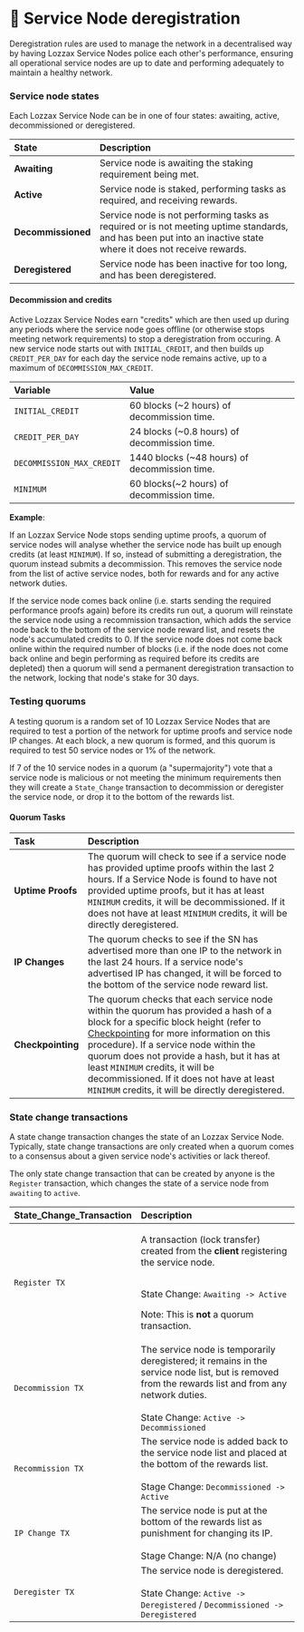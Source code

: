 # 🛑 Service Node deregistration

Deregistration rules are used to manage the network in a decentralised way by having Lozzax Service Nodes police each other's performance, ensuring all operational service nodes are up to date and performing adequately to maintain a healthy network.

### Service node states

Each Lozzax Service Node can be in one of four states: awaiting, active, decommissioned or deregistered.

| **State** | **Description** |
| :--- | :--- |
| **Awaiting** | Service node is awaiting the staking requirement being met. |
| **Active** | Service node is staked, performing tasks as required, and receiving rewards. |
| **Decommissioned** | Service node is not performing tasks as required or is not meeting uptime standards, and has been put into an inactive state where it does not receive rewards. |
| **Deregistered** | Service node has been inactive for too long, and has been deregistered. |

#### Decommission and credits

Active Lozzax Service Nodes earn "credits" which are then used up during any periods where the service node goes offline \(or otherwise stops meeting network requirements\) to stop a deregistration from occuring. A new service node starts out with `INITIAL_CREDIT`, and then builds up `CREDIT_PER_DAY` for each day the service node remains active, up to a maximum of `DECOMMISSION_MAX_CREDIT`.

| **Variable** | **Value** |
| :--- | :--- |
| `INITIAL_CREDIT` | 60 blocks \(~2 hours\) of decommission time. |
| `CREDIT_PER_DAY` | 24 blocks \(~0.8 hours\) of decommission time. |
| `DECOMMISSION_MAX_CREDIT` | 1440 blocks \(~48 hours\) of decommission time. |
| `MINIMUM` | 60 blocks\(~2 hours\) of decommission time. |

**Example**:

If an Lozzax Service Node stops sending uptime proofs, a quorum of service nodes will analyse whether the service node has built up enough credits \(at least `MINIMUM`\). If so, instead of submitting a deregistration, the quorum instead submits a decommission. This removes the service node from the list of active service nodes, both for rewards and for any active network duties.

If the service node comes back online \(i.e. starts sending the required performance proofs again\) before its credits run out, a quorum will reinstate the service node using a recommission transaction, which adds the service node back to the bottom of the service node reward list, and resets the node's accumulated credits to 0. If the service node does not come back online within the required number of blocks \(i.e. if the node does not come back online and begin performing as required before its credits are depleted\) then a quorum will send a permanent deregistration transaction to the network, locking that node's stake for 30 days.

### Testing quorums

A testing quorum is a random set of 10 Lozzax Service Nodes that are required to test a portion of the network for uptime proofs and service node IP changes. At each block, a new quorum is formed, and this quorum is required to test 50 service nodes or 1% of the network.

If 7 of the 10 service nodes in a quorum \(a "supermajority"\) vote that a service node is malicious or not meeting the minimum requirements then they will create a `State_Change` transaction to decommission or deregister the service node, or drop it to the bottom of the rewards list.

#### Quorum Tasks

| **Task** | **Description** |
| :--- | :--- |
| **Uptime Proofs** | The quorum will check to see if a service node has provided uptime proofs within the last 2 hours.  If a Service Node is found to have not provided uptime proofs, but it has at least `MINIMUM` credits, it will be decommissioned. If it does not have at least `MINIMUM` credits, it will be directly deregistered. |
| **IP Changes** | The quorum checks to see if the SN has advertised more than one IP to the network in the last 24 hours.  If a service node's advertised IP has changed, it will be forced to the bottom of the service node reward list. |
| **Checkpointing** | The quorum checks that each service node within the quorum has provided a hash of a block for a specific block height \(refer to [Checkpointing]() for more information on this procedure\).  If a service node within the quorum does not provide a hash, but it has at least `MINIMUM` credits, it will be decommissioned. If it does not have at least `MINIMUM` credits, it will be directly deregistered. |

### State change transactions

A state change transaction changes the state of an Lozzax Service Node. Typically, state change transactions are only created when a quorum comes to a consensus about a given service node's activities or lack thereof.

The only state change transaction that can be created by anyone is the `Register` transaction, which changes the state of a service node from `awaiting` to `active`.

<table>
  <thead>
    <tr>
      <th style="text-align:left"><b>State_Change_Transaction</b>
      </th>
      <th style="text-align:left"><b>Description</b>
      </th>
    </tr>
  </thead>
  <tbody>
    <tr>
      <td style="text-align:left"><code>Register TX</code>
      </td>
      <td style="text-align:left">
        <p>A transaction (lock transfer) created from the <b>client</b> registering
          the service node.</p>
        <p>
          <br />State Change: <code>Awaiting -&gt; Active</code>
        </p>
        <p></p>
        <p>Note: This is <b>not</b> a quorum transaction.</p>
      </td>
    </tr>
    <tr>
      <td style="text-align:left"><code>Decommission TX</code>
      </td>
      <td style="text-align:left">The service node is temporarily deregistered; it remains in the service
        node list, but is removed from the rewards list and from any network duties.
        <br
        />
        <br />State Change: <code>Active -&gt; Decommissioned</code>
      </td>
    </tr>
    <tr>
      <td style="text-align:left"><code>Recommission TX</code>
      </td>
      <td style="text-align:left">The service node is added back to the service node list and placed at
        the bottom of the rewards list.
        <br />
        <br />Stage Change: <code>Decommissioned -&gt; Active</code>
      </td>
    </tr>
    <tr>
      <td style="text-align:left"><code>IP Change TX</code>
      </td>
      <td style="text-align:left">The service node is put at the bottom of the rewards list as punishment
        for changing its IP.
        <br />
        <br />Stage Change: N/A (no change)</td>
    </tr>
    <tr>
      <td style="text-align:left"><code>Deregister TX</code>
      </td>
      <td style="text-align:left">The service node is deregistered.
        <br />
        <br />State Change: <code>Active -&gt; Deregistered</code> / <code>Decommissioned -&gt; Deregistered</code>
      </td>
    </tr>
  </tbody>
</table>

